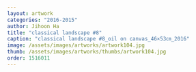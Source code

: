 ```yaml
---
layout: artwork
categories: "2016-2015"
author: Jihoon Ha
title: "classical landscape #8"
caption: "classical landscape #8_oil on canvas_46×53㎝_2016"
image: /assets/images/artworks/artwork104.jpg
thumb: /assets/images/artworks/thumbs/artwork104.jpg
order: 1516011
---
```

